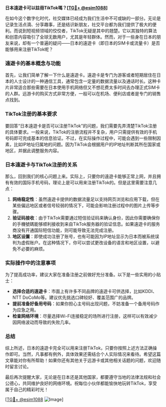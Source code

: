 **日本遠遊卡可以註冊TikTok嗎？[[TG💪+ @esim1088](https://t.me/s/esim1088)]**

在如今这个数字化时代，社交媒体已经成为我们生活中不可或缺的一部分。无论是记录生活点滴、分享趣事，还是结识新朋友，社交平台都为我们提供了极大的便利。而说到短视频领域的佼佼者，TikTok无疑是其中的翘楚。它以其独特的算法和创意内容吸引了全球无数用户，尤其是年轻群体。然而，对于一些身在日本的朋友来说，却有一个普遍的疑问——日本的遠遊卡（即日本的SIM卡或流量卡）是否能够用来注册TikTok呢？

### 遠遊卡的基本概念与功能

首先，让我们简单了解一下什么是遠遊卡。遠遊卡是专门为游客或者短期居住在日本的人士设计的一种通信工具，通常包含一定量的数据流量以及通话时长。这种卡片非常适合那些需要在日本使用手机网络但又不想花费太多时间去办理正式SIM卡的人群。远游卡的购买方式非常方便，一般可以在机场、便利店或者是专门的销售点找到。

### TikTok注册的基本要求

要回答“日本遠遊卡是否可以注册TikTok”的问题，我们需要先弄清楚TikTok注册的具体要求。一般来说，TikTok的注册流程并不复杂，用户只需提供有效的手机号码即可完成基本的信息验证。不过，在实际操作过程中，可能会遇到一些限制因素，比如IP地址归属地的问题。因为TikTok会根据用户的IP地址判断其所在国家或地区，并据此调整服务内容。

### 日本遠遊卡与TikTok注册的关系

那么，回到我们的核心问题上来。实际上，只要你的遠遊卡能够正常上网，并且拥有有效的国际手机号码，理论上是可以用来注册TikTok的。但是这里需要注意几点：

1. **网络稳定性**：虽然遠遊卡提供的数据流量足以支持网页浏览和应用下载，但在某些偏远地区或者信号较弱的情况下，可能会影响注册过程中的图片上传等步骤。
2. **验证码接收**：由于TikTok需要通过短信验证码来确认身份，因此你需要确保你的手機號碼能够顺利接收到来自TikTok服务器的验证信息。如果遠遊卡的服务商没有开通国际短信功能，则可能导致无法完成注册。
3. **地区设置**：即使成功注册了账号，也有可能因为IP地址显示为日本而被系统误判为虚假账户。在这种情况下，你可以尝试更改设备的语言和地区设置，以避免不必要的麻烦。

### 实际操作中的注意事项

为了提高成功率，建议大家在准备注册之前做好充分准备。以下是一些实用的小贴士：

- **选择合适的遠遊卡**：市面上有许多不同品牌的遠遊卡可供选择，比如KDDI、NTT DoCoMo等。建议优先挑选口碑较好、覆盖范围广的品牌。
- **提前准备好备用号码**：如果你担心主号码出现问题，不妨准备一个备用号码作为应急之用。
- **检查网络环境**：尽量选择Wi-Fi连接稳定的场所进行注册，这样可以有效减少因网络波动而导致的失败几率。

### 总结

综上所述，日本的遠遊卡完全可以用来注册TikTok，只要你按照上述方法正确操作即可。当然，凡事都有例外，具体效果还需结合个人实际情况来看待。希望这篇文章能对你有所帮助！如果你还有其他关于远游卡或其他相关话题的问题，欢迎随时留言讨论。

最后再次提醒大家，无论是在日本还是其他国家，都要遵守当地的法律法规和社会公德心，共同维护良好的网络环境。祝每位小伙伴都能愉快地玩转TikTok，享受属于自己的精彩时光！

[[TG💪+ @esim1088](https://t.me/s/esim1088) ![Image](https://i.postimg.cc/4NQfJmqS/Snipaste-2025-05-13-00-14-12.png)]
